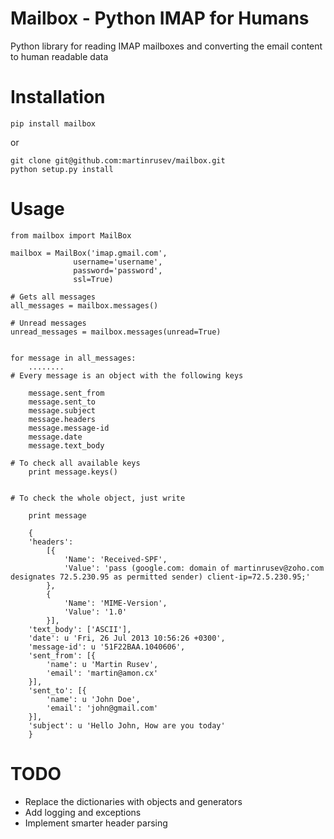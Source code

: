 Mailbox - Python IMAP for Humans
=======

Python library for reading IMAP mailboxes and converting the email content to human readable data

Installation
============

	pip install mailbox


or 

	git clone git@github.com:martinrusev/mailbox.git
	python setup.py install


Usage 
=====


	from mailbox import MailBox

	mailbox = MailBox('imap.gmail.com',
				  username='username', 
				  password='password',
				  ssl=True)
	
	# Gets all messages 
	all_messages = mailbox.messages()
	
	# Unread messages 
	unread_messages = mailbox.messages(unread=True)


	for message in all_messages:
		........
	# Every message is an object with the following keys
		
		message.sent_from
		message.sent_to
		message.subject
		message.headers
		message.message-id
		message.date
		message.text_body

	# To check all available keys
		print message.keys()

	
	# To check the whole object, just write

		print message

		{
		'headers': 
			[{
				'Name': 'Received-SPF',
				'Value': 'pass (google.com: domain of martinrusev@zoho.com designates 72.5.230.95 as permitted sender) client-ip=72.5.230.95;'
			}, 
			{
				'Name': 'MIME-Version',
				'Value': '1.0'
			}],
		'text_body': ['ASCII'],
		'date': u 'Fri, 26 Jul 2013 10:56:26 +0300',
		'message-id': u '51F22BAA.1040606',
		'sent_from': [{
			'name': u 'Martin Rusev',
			'email': 'martin@amon.cx'
		}],
		'sent_to': [{
			'name': u 'John Doe',
			'email': 'john@gmail.com'
		}],
		'subject': u 'Hello John, How are you today'
		}

TODO
======

- Replace the dictionaries with objects and generators
- Add logging and exceptions 
- Implement smarter header parsing



